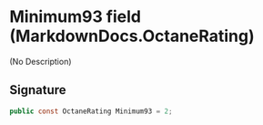 # Minimum93 field (MarkdownDocs.OctaneRating)
(No Description)

## Signature
```csharp
public const OctaneRating Minimum93 = 2;
```
